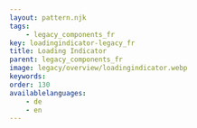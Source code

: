 ```yaml
---
layout: pattern.njk
tags: 
    - legacy_components_fr
key: loadingindicator-legacy_fr
title: Loading Indicator
parent: legacy_components_fr
image: legacy/overview/loadingindicator.webp
keywords: 
order: 130
availablelanguages: 
    - de
    - en
---
```


